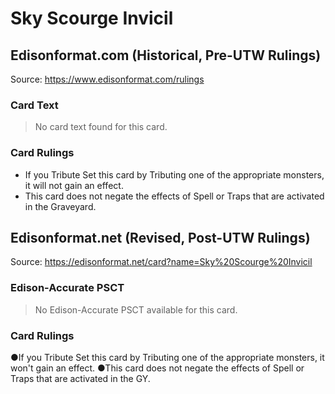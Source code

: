 # Sky Scourge Invicil

## Edisonformat.com (Historical, Pre-UTW Rulings)

Source: https://www.edisonformat.com/rulings

### Card Text

> No card text found for this card.

### Card Rulings

*   If you Tribute Set this card by Tributing one of the appropriate monsters, it will not gain an effect.
*   This card does not negate the effects of Spell or Traps that are activated in the Graveyard.

## Edisonformat.net (Revised, Post-UTW Rulings)

Source: https://edisonformat.net/card?name=Sky%20Scourge%20Invicil

### Edison-Accurate PSCT

> No Edison-Accurate PSCT available for this card.

### Card Rulings

●If you Tribute Set this card by Tributing one of the appropriate monsters, it won't gain an effect.
●This card does not negate the effects of Spell or Traps that are activated in the GY.
            